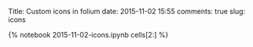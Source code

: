 Title: Custom icons in folium
date:  2015-11-02 15:55
comments: true
slug: icons

{% notebook 2015-11-02-icons.ipynb cells[2:] %}
